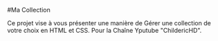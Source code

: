 #Ma Collection

Ce projet vise à vous présenter une manière de Gérer une collection de votre choix en HTML et CSS.
Pour la Chaîne Yputube "ChildericHD".
